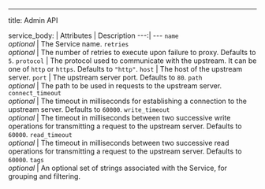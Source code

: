 ---
title: Admin API

service_body: |
    Attributes | Description
    ---:| ---
    `name`<br>*optional* | The Service name.
    `retries`<br>*optional* | The number of retries to execute upon failure to proxy. Defaults to `5`.
    `protocol` |  The protocol used to communicate with the upstream. It can be one of `http` or `https`.  Defaults to `"http"`.
    `host` | The host of the upstream server.
    `port` | The upstream server port. Defaults to `80`.
    `path`<br>*optional* | The path to be used in requests to the upstream server.
    `connect_timeout`<br>*optional* |  The timeout in milliseconds for establishing a connection to the upstream server.  Defaults to `60000`.
    `write_timeout`<br>*optional* |  The timeout in milliseconds between two successive write operations for transmitting a request to the upstream server.  Defaults to `60000`.
    `read_timeout`<br>*optional* |  The timeout in milliseconds between two successive read operations for transmitting a request to the upstream server.  Defaults to `60000`.
    `tags`<br>*optional* |  An optional set of strings associated with the Service, for grouping and filtering. 
